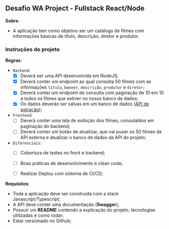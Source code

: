 ## Desafio WA Project - Fullstack React/Node

**Sobre**:
  - A aplicação tem como objetivo ser um catálogo de filmes com informações básicas de título, descrição, diretor e produtor.

### Instruções do projeto
**Regras**:
  - `Backend`:
    - [x] Deverá ser uma API desenvolvida em NodeJS;
    - [x] Deverá conter um endpoint ao qual consulta 50 filmes com as informações `título`, `banner`, `descrição`, `produtor` e `diretor`;
    - [x] Deverá conter um endpoint de consulta com paginação de 10 em 10 a todos os filmes que estiver no nosso banco de dados;
    - [x] Os dados deverão ser salvas em um banco de dados ([API de extração](https://ghibliapi.herokuapp.com/#tag/Films));
  - `Frontend`:
    - [ ] Deverá conter uma tela de exibição dos filmes, consutaldos em paginação do backend;
    - [ ] Deverá conter um botão de atualizar, que vai puxar os 50 filmes da API externa e atualizar o banco de dados da API do projeto;
  - `Diferenciais`:
    - [ ] Cobertura de testes no front e backend;
    - [ ] Boas práticas de desenvolvimento e clean code;
    - [ ] Realizar Deploy com sistema de CI/CD;


**Requisitos**:
  - Toda a aplicação deve ser construída com a stack Javascript/Typescript;
  - A API deve conter uma documentação (**Swagger**);
  - Possuir um **README** contendo a explicação do projeto, tecnologias utilizadas e como rodar;
  - Estar versionado no Github;

